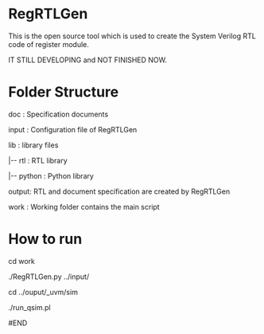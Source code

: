 # RegRTLGen
This is the open source tool which is used to create the System Verilog RTL code of register module.

IT STILL DEVELOPING and NOT FINISHED NOW.

# Folder Structure
doc   : Specification documents

input : Configuration file of RegRTLGen

lib   : library files

  |-- rtl    : RTL library

  |-- python : Python library

output: RTL and document specification are created by RegRTLGen

work  : Working folder contains the main script

# How to run

cd work

./RegRTLGen.py ../input/<spec file>
  
cd ../ouput/<module name>_uvm/sim
  
./run_qsim.pl

#END
